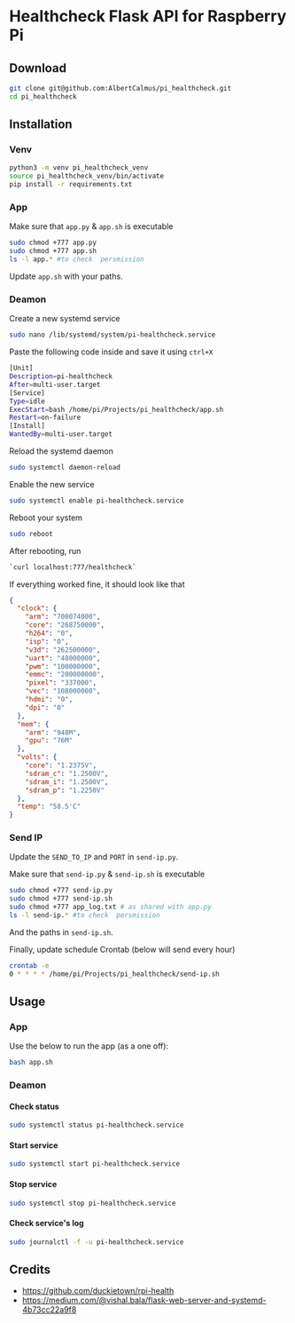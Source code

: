 # Healthcheck Flask API for Raspberry Pi

## Download

```Bash
git clone git@github.com:AlbertCalmus/pi_healthcheck.git
cd pi_healthcheck
```
## Installation

### Venv

```Bash
python3 -m venv pi_healthcheck_venv
source pi_healthcheck_venv/bin/activate 
pip install -r requirements.txt
```

### App

Make sure that `app.py` & `app.sh` is executable
```Bash
sudo chmod +777 app.py
sudo chmod +777 app.sh
ls -l app.* #to check  persmission
```

Update `app.sh` with your paths.

### Deamon

Create a new systemd service
```Bash
sudo nano /lib/systemd/system/pi-healthcheck.service
```

Paste the following code inside and save it using `ctrl+X`

```Bash
[Unit]
Description=pi-healthcheck
After=multi-user.target
[Service]
Type=idle
ExecStart=bash /home/pi/Projects/pi_healthcheck/app.sh
Restart=on-failure
[Install]
WantedBy=multi-user.target
```

Reload the systemd daemon
```Bash
sudo systemctl daemon-reload
```

Enable the new service
```Bash
sudo systemctl enable pi-healthcheck.service
```

Reboot your system
```Bash
sudo reboot
```

After rebooting, run 
 ```Bash
`curl localhost:777/healthcheck`
```
If everything worked fine, it should look like that
```json
{
  "clock": {
    "arm": "700074000",
    "core": "268750000",
    "h264": "0",
    "isp": "0",
    "v3d": "262500000",
    "uart": "48000000",
    "pwm": "100000000",
    "emmc": "200000000",
    "pixel": "337000",
    "vec": "108000000",
    "hdmi": "0",
    "dpi": "0"
  },
  "mem": {
    "arm": "948M",
    "gpu": "76M"
  },
  "volts": {
    "core": "1.2375V",
    "sdram_c": "1.2500V",
    "sdram_i": "1.2500V",
    "sdram_p": "1.2250V"
  },
  "temp": "58.5'C"
}
```

### Send IP

Update the `SEND_TO_IP` and `PORT` in `send-ip.py`. 

Make sure that `send-ip.py` & `send-ip.sh` is executable
```Bash
sudo chmod +777 send-ip.py
sudo chmod +777 send-ip.sh
sudo chmod +777 app_log.txt # as shared with app.py
ls -l send-ip.* #to check  persmission
```
And the paths in `send-ip.sh`.  

Finally, update schedule Crontab (below will send every hour)

```Bash
crontab -e
0 * * * * /home/pi/Projects/pi_healthcheck/send-ip.sh
```

## Usage 

### App

Use the below to run the app (as a one off):
```Bash
bash app.sh
```

### Deamon 
#### Check status

```Bash
sudo systemctl status pi-healthcheck.service
```
#### Start service

```Bash
sudo systemctl start pi-healthcheck.service
```

#### Stop service

```Bash
sudo systemctl stop pi-healthcheck.service
```

#### Check service's log

```Bash
sudo journalctl -f -u pi-healthcheck.service
```


## Credits
- https://github.com/duckietown/rpi-health
- https://medium.com/@vishal.bala/flask-web-server-and-systemd-4b73cc22a9f8